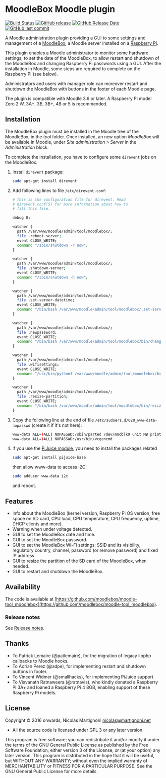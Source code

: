 # MoodleBox Moodle plugin

[![Build Status](https://github.com/moodlebox/moodlebox/workflows/CI/badge.svg)](https://github.com/moodlebox/moodle-tool_moodlebox/actions?query=workflow%3ACI)
[![GitHub release](https://img.shields.io/github/release/moodlebox/moodle-tool_moodlebox.svg)](https://github.com/moodlebox/moodle-tool_moodlebox/releases/latest)
[![GitHub Release Date](https://img.shields.io/github/release-date/moodlebox/moodle-tool_moodlebox.svg)](https://github.com/moodlebox/moodle-tool_moodlebox/releases/latest)
[![GitHub last commit](https://img.shields.io/github/last-commit/moodlebox/moodle-tool_moodlebox.svg)](https://github.com/moodlebox/moodle-tool_moodlebox/commits/)

A Moodle administration plugin providing a GUI to some settings and management of a [MoodleBox](https://moodlebox.net/), a Moodle server installed on a [Raspberry Pi](https://www.raspberrypi.org/).

This plugin enables a Moodle administrator to monitor some hardware settings, to set the date of the MoodleBox, to allow restart and shutdown of the MoodleBox and changing Raspberry Pi passwords using a GUI. After the installation in Moodle, some steps are required to complete on the Raspberry Pi (see below).

Administrators and users with manager role can moreover restart and shutdown the MoodleBox with buttons in the footer of each Moodle page.

The plugin is compatible with Moodle 3.6 or later. A Raspberry Pi model Zero 2 W, 3A+, 3B, 3B+, 4B or 5 is recommended.

## Installation

The MoodleBox plugin must be installed in the Moodle tree of the MoodleBox, in the _tool_ folder. Once installed, an new option _MoodleBox_ will be available in Moodle, under _Site administration > Server_ in the _Administration_ block.

To complete the installation, you have to configure some `direvent` jobs on the MoodleBox.

1. Install `direvent` package:
    ```bash
    sudo apt-get install direvent
    ```

1. Add following lines to file `/etc/direvent.conf`:
    ```bash
    # This is the configuration file for direvent. Read
    # direvent.conf(5) for more information about how to
    # fill this file.

    debug 0;

    watcher {
      path /var/www/moodle/admin/tool/moodlebox/;
      file .reboot-server;
      event CLOSE_WRITE;
      command "/sbin/shutdown -r now";
    }

    watcher {
      path /var/www/moodle/admin/tool/moodlebox/;
      file .shutdown-server;
      event CLOSE_WRITE;
      command "/sbin/shutdown -h now";
    }

    watcher {
      path /var/www/moodle/admin/tool/moodlebox/;
      file .set-server-datetime;
      event CLOSE_WRITE;
      command "/bin/bash /var/www/moodle/admin/tool/moodlebox/.set-server-datetime";
    }

    watcher {
      path /var/www/moodle/admin/tool/moodlebox/;
      file .newpassword;
      event CLOSE_WRITE;
      command "/bin/bash /var/www/moodle/admin/tool/moodlebox/bin/changepassword.sh";
    }

    watcher {
      path /var/www/moodle/admin/tool/moodlebox/;
      file .wifisettings;
      event CLOSE_WRITE;
      command "/usr/bin/python3 /var/www/moodle/admin/tool/moodlebox/bin/changewifisettings.py";
    }

    watcher {
      path /var/www/moodle/admin/tool/moodlebox/;
      file .resize-partition;
      event CLOSE_WRITE;
      command "/bin/bash /var/www/moodle/admin/tool/moodlebox/bin/resizepartition.sh";
    }
    ```

1. Copy the following line at the end of file `/etc/sudoers.d/020_www-data-nopasswd` (create it if it's not here):
    ```bash
    www-data ALL=(ALL) NOPASSWD:/sbin/parted /dev/mmcblk0 unit MB print free
    www-data ALL=(ALL) NOPASSWD:/usr/bin/vcgencmd
    ```

1. If you use the [PiJuice module](https://github.com/PiSupply/PiJuice), you need to install the packages related
    ```bash
    sudo apt-get install pijuice-base
    ```
   then allow www-data to access I2C:
    ```bash
    sudo adduser www-data i2c
    ```
   and reboot.

## Features

- Info about the MoodleBox (kernel version, Raspberry Pi OS version, free space on SD card, CPU load, CPU temperature, CPU frequency, uptime, DHCP clients and more).
- Warning when under voltage detected.
- GUI to set the MoodleBox date and time.
- GUI to set the MoodleBox password.
- GUI to set the MoodleBox Wi-Fi settings: SSID and its visibility, regulatory country, channel, password (or remove password) and fixed IP address.
- GUI to resize the partition of the SD card of the MoodleBox, when needed.
- GUI to restart and shutdown the MoodleBox.

## Availability

The code is available at [https://github.com/moodlebox/moodle-tool_moodlebox](https://github.com/moodlebox/moodle-tool_moodlebox).

### Release notes

See [Release notes](https://github.com/moodlebox/moodle-tool_moodlebox/blob/master/CHANGELOG.md).

## Thanks

- To Patrick Lemaire (@patlemaire), for the migration of legacy libphp callbacks to Moodle hooks.
- To Adrian Perez (@adpe), for implementing restart and shutdown buttons in footer.
- To Vincent Widmer (@smallhacks), for implementing PiJuice support.
- To Visvanath Ratnaweera (@ratnavis), who kindly donated a Raspberry Pi 3A+ and loaned a Raspberry Pi 4 8GB, enabling support of these Raspberry Pi models.

## License

Copyright © 2016 onwards, Nicolas Martignoni <nicolas@martignoni.net>

- All the source code is licensed under GPL 3 or any later version

This program is free software; you can redistribute it and/or modify it under the terms of the GNU General Public License as published by the Free Software Foundation; either version 3 of the License, or (at your option) any later version. This program is distributed in the hope that it will be useful, but WITHOUT ANY WARRANTY; without even the implied warranty of MERCHANTABILITY or FITNESS FOR A PARTICULAR PURPOSE. See the GNU General Public License for more details.
